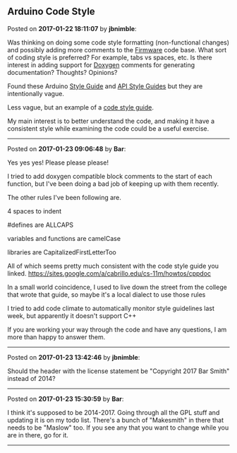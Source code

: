## Arduino Code Style
Posted on **2017-01-22 18:11:07** by **jbnimble**:

Was thinking on doing some code style formatting (non-functional changes) and possibly adding more comments to the [Firmware](https://github.com/MaslowCNC/Firmware) code base. What sort of coding style is preferred? For example, tabs vs spaces, etc. Is there interest in adding support for  [Doxygen](http://www.stack.nl/~dimitri/doxygen/) comments for generating documentation? Thoughts? Opinions?



Found these Arduino [Style Guide](https://www.arduino.cc/en/Reference/StyleGuide) and [API Style Guides](https://www.arduino.cc/en/Reference/APIStyleGuide) but they are intentionally vague.



Less vague, but an example of a [code style guide](https://sites.google.com/a/cabrillo.edu/cs-11m/howtos/cppdoc).



My main interest is to better understand the code, and making it have a consistent style while examining the code could be a useful exercise.

---

Posted on **2017-01-23 09:06:48** by **Bar**:

Yes yes yes! Please please please!



I tried to add doxygen compatible block comments to the start of each function, but I've been doing a bad job of keeping up with them recently. 



The other rules I've been following are. 



4 spaces to indent

#defines are ALLCAPS

variables and functions are camelCase 

libraries are CapitalizedFirstLetterToo



All of which seems pretty much consistent with the code style guide you linked. https://sites.google.com/a/cabrillo.edu/cs-11m/howtos/cppdoc



In a small world coincidence, I used to live down the street from the college that wrote that guide, so maybe it's a local dialect to use those rules



I tried to add code climate to automatically monitor style guidelines last week, but apparently it doesn't support C++ 



If you are working your way through the code and have any questions, I am more than happy to answer them.

---

Posted on **2017-01-23 13:42:46** by **jbnimble**:

Should the header with the license statement be "Copyright 2017 Bar Smith" instead of 2014?

---

Posted on **2017-01-23 15:30:59** by **Bar**:

I think it's supposed to be 2014-2017. Going through all the GPL stuff and updating it is on my todo list. There's a bunch of "Makesmith" in there that needs to be "Maslow" too. If you see any that you want to change while you are in there, go for it.

---


